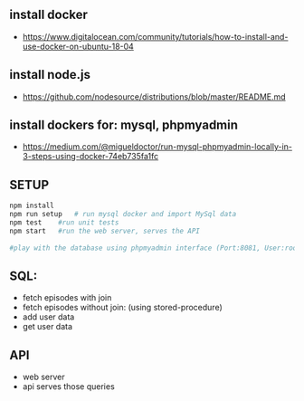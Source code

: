 install docker
--
- https://www.digitalocean.com/community/tutorials/how-to-install-and-use-docker-on-ubuntu-18-04


install node.js
--
- https://github.com/nodesource/distributions/blob/master/README.md


install dockers for: mysql, phpmyadmin 
------
- https://medium.com/@migueldoctor/run-mysql-phpmyadmin-locally-in-3-steps-using-docker-74eb735fa1fc


SETUP
-----
```bash
npm install 
npm run setup 	# run mysql docker and import MySql data
npm test 	#run unit tests
npm start	#run the web server, serves the API
		
#play with the database using phpmyadmin interface (Port:8081, User:root,Password:mypass123)
```

SQL:
----
- fetch episodes with join
- fetch episodes without join: (using stored-procedure)
- add user data
- get user data

API
---
- web server 
- api serves those queries

